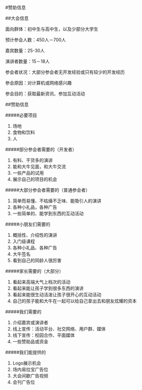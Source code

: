 #赞助信息

##大会信息

面向群体：初中生与高中生，以及少部分大学生

预计参会人数：450人－700人

嘉宾数量：25-30人

演讲者数量：15－18人

参会者状况：大部分参会者无开发经验或只有较少的开发经历

参会原因：对计算机或网络感兴趣

参会目的：获取最新资讯、参加互动活动

##赞助信息

#####必要项目
1. 场地
2. 食物和饮料
3. 人

#####部分参会者需要的（开发者）
1. 有料、干货多的演讲
2. 能和大牛见面，和大牛交流
3. 一些产品的试用
4. 展示自己的项目的机会

#####大部分参会者需要的（普通参会者）
1. 简单而易懂、不枯燥不乏味、能吸引人的演讲
2. 各种小礼品，各种广告
3. 一些简单的、能学到东西的互动活动

#####小朋友们需要的
1. 概括性、介绍性的演讲
2. 入门级课程
3. 各种小礼品、各种广告
4. 大牛签名
5. 看到自己的同龄人很厉害

#####家长需要的（大部分）
1. 看起来高端大气上档次的活动
2. 看起来能让孩子学到很多东西的演讲
3. 看起来能很生动活泼让孩子很开心的互动活动
4. 自己的孩子能和大牛在一起可以给自己拿出去和朋友炫耀的资本

#####我们需要的
1. 介绍嘉宾或演讲者
2. 线上宣传：活动平台、社交网络、用户群、媒体
3. 线下宣传：校园合作、平面媒体
4. 一些赞助品或资金

#####我们能提供的
1. Logo展示机会
2. 场内易拉宝广告位
3. 大会间歇广告视频
4. 会刊广告位